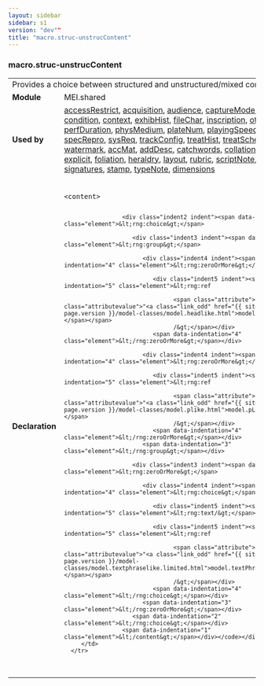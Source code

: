 ```yaml
---
layout: sidebar
sidebar: s1
version: "dev""
title: "macro.struc-unstrucContent"
---
```

<div class="macroSpec">
   <h3 id="macro.struc-unstrucContent">macro.struc-unstrucContent</h3>
   <table class="wovenodd">
      <tr>
         <td colspan="2" class="wovenodd-col2">Provides a choice between structured and unstructured/mixed content.</td>
      </tr>
      <tr>
         <td class="wovenodd-col1"><strong>Module</strong></td>
         <td class="wovenodd-col2">MEI.shared</td>
      </tr>
      <tr>
         <td class="wovenodd-col1"><strong>Used by</strong></td>
         <td class="wovenodd-col2">
            <div class="parent"><a class="link_odd_classSpec" href="{{ site.baseurl }}/{{ page.version }}/elements/accessrestrict.html">accessRestrict</a>, <a class="link_odd_classSpec" href="{{ site.baseurl }}/{{ page.version }}/elements/acquisition.html">acquisition</a>, <a class="link_odd_classSpec" href="{{ site.baseurl }}/{{ page.version }}/elements/audience.html">audience</a>, <a class="link_odd_classSpec" href="{{ site.baseurl }}/{{ page.version }}/elements/capturemode.html">captureMode</a>, <a class="link_odd_classSpec" href="{{ site.baseurl }}/{{ page.version }}/elements/carrierform.html">carrierForm</a>, <a class="link_odd_classSpec" href="{{ site.baseurl }}/{{ page.version }}/elements/condition.html">condition</a>, <a class="link_odd_classSpec" href="{{ site.baseurl }}/{{ page.version }}/elements/context.html">context</a>, <a class="link_odd_classSpec" href="{{ site.baseurl }}/{{ page.version }}/elements/exhibhist.html">exhibHist</a>, <a class="link_odd_classSpec" href="{{ site.baseurl }}/{{ page.version }}/elements/filechar.html">fileChar</a>, <a class="link_odd_classSpec" href="{{ site.baseurl }}/{{ page.version }}/elements/inscription.html">inscription</a>, <a class="link_odd_classSpec" href="{{ site.baseurl }}/{{ page.version }}/elements/otherchar.html">otherChar</a>, <a class="link_odd_classSpec" href="{{ site.baseurl }}/{{ page.version }}/elements/perfduration.html">perfDuration</a>, <a class="link_odd_classSpec" href="{{ site.baseurl }}/{{ page.version }}/elements/physmedium.html">physMedium</a>, <a class="link_odd_classSpec" href="{{ site.baseurl }}/{{ page.version }}/elements/platenum.html">plateNum</a>, <a class="link_odd_classSpec" href="{{ site.baseurl }}/{{ page.version }}/elements/playingspeed.html">playingSpeed</a>, <a class="link_odd_classSpec" href="{{ site.baseurl }}/{{ page.version }}/elements/scoreformat.html">scoreFormat</a>, <a class="link_odd_classSpec" href="{{ site.baseurl }}/{{ page.version }}/elements/specrepro.html">specRepro</a>, <a class="link_odd_classSpec" href="{{ site.baseurl }}/{{ page.version }}/elements/sysreq.html">sysReq</a>, <a class="link_odd_classSpec" href="{{ site.baseurl }}/{{ page.version }}/elements/trackconfig.html">trackConfig</a>, <a class="link_odd_classSpec" href="{{ site.baseurl }}/{{ page.version }}/elements/treathist.html">treatHist</a>, <a class="link_odd_classSpec" href="{{ site.baseurl }}/{{ page.version }}/elements/treatsched.html">treatSched</a>, <a class="link_odd_classSpec" href="{{ site.baseurl }}/{{ page.version }}/elements/userestrict.html">useRestrict</a>, <a class="link_odd_classSpec" href="{{ site.baseurl }}/{{ page.version }}/elements/watermark.html">watermark</a>, <a class="link_odd_classSpec" href="{{ site.baseurl }}/{{ page.version }}/elements/accmat.html">accMat</a>, <a class="link_odd_classSpec" href="{{ site.baseurl }}/{{ page.version }}/elements/adddesc.html">addDesc</a>, <a class="link_odd_classSpec" href="{{ site.baseurl }}/{{ page.version }}/elements/catchwords.html">catchwords</a>, <a class="link_odd_classSpec" href="{{ site.baseurl }}/{{ page.version }}/elements/collation.html">collation</a>, <a class="link_odd_classSpec" href="{{ site.baseurl }}/{{ page.version }}/elements/colophon.html">colophon</a>, <a class="link_odd_classSpec" href="{{ site.baseurl }}/{{ page.version }}/elements/explicit.html">explicit</a>, <a class="link_odd_classSpec" href="{{ site.baseurl }}/{{ page.version }}/elements/foliation.html">foliation</a>, <a class="link_odd_classSpec" href="{{ site.baseurl }}/{{ page.version }}/elements/heraldry.html">heraldry</a>, <a class="link_odd_classSpec" href="{{ site.baseurl }}/{{ page.version }}/elements/layout.html">layout</a>, <a class="link_odd_classSpec" href="{{ site.baseurl }}/{{ page.version }}/elements/rubric.html">rubric</a>, <a class="link_odd_classSpec" href="{{ site.baseurl }}/{{ page.version }}/elements/scriptnote.html">scriptNote</a>, <a class="link_odd_classSpec" href="{{ site.baseurl }}/{{ page.version }}/elements/secfolio.html">secFolio</a>, <a class="link_odd_classSpec" href="{{ site.baseurl }}/{{ page.version }}/elements/signatures.html">signatures</a>, <a class="link_odd_classSpec" href="{{ site.baseurl }}/{{ page.version }}/elements/stamp.html">stamp</a>, <a class="link_odd_classSpec" href="{{ site.baseurl }}/{{ page.version }}/elements/typenote.html">typeNote</a>, <a class="link_odd_classSpec" href="{{ site.baseurl }}/{{ page.version }}/elements/dimensions.html">dimensions</a></div>
         </td>
      </tr>
      <tr>
         <td class="wovenodd-col1"><strong>Declaration</strong></td>
         <td class="wovenodd-col2">
            <div class="code" xml:space="preserve" data-lang="ODD"><code>
                  <div class="indent1 indent"><span data-indentation="1" class="element">&lt;content&gt;</span>
                     
                     <div class="indent2 indent"><span data-indentation="2" class="element">&lt;rng:choice&gt;</span>
                        
                        <div class="indent3 indent"><span data-indentation="3" class="element">&lt;rng:group&gt;</span>
                           
                           <div class="indent4 indent"><span data-indentation="4" class="element">&lt;rng:zeroOrMore&gt;</span>
                              
                              <div class="indent5 indent"><span data-indentation="5" class="element">&lt;rng:ref
                                    
                                    <span class="attribute">name=<span class="attributevalue">"<a class="link_odd" href="{{ site.baseurl }}/{{ page.version }}/model-classes/model.headlike.html">model.headLike</a>"</span></span>
                                    /&gt;</span></div>
                              <span data-indentation="4" class="element">&lt;/rng:zeroOrMore&gt;</span></div>
                           
                           <div class="indent4 indent"><span data-indentation="4" class="element">&lt;rng:zeroOrMore&gt;</span>
                              
                              <div class="indent5 indent"><span data-indentation="5" class="element">&lt;rng:ref
                                    
                                    <span class="attribute">name=<span class="attributevalue">"<a class="link_odd" href="{{ site.baseurl }}/{{ page.version }}/model-classes/model.plike.html">model.pLike</a>"</span></span>
                                    /&gt;</span></div>
                              <span data-indentation="4" class="element">&lt;/rng:zeroOrMore&gt;</span></div>
                           <span data-indentation="3" class="element">&lt;/rng:group&gt;</span></div>
                        
                        <div class="indent3 indent"><span data-indentation="3" class="element">&lt;rng:zeroOrMore&gt;</span>
                           
                           <div class="indent4 indent"><span data-indentation="4" class="element">&lt;rng:choice&gt;</span>
                              
                              <div class="indent5 indent"><span data-indentation="5" class="element">&lt;rng:text/&gt;</span></div>
                              
                              <div class="indent5 indent"><span data-indentation="5" class="element">&lt;rng:ref
                                    
                                    <span class="attribute">name=<span class="attributevalue">"<a class="link_odd" href="{{ site.baseurl }}/{{ page.version }}/model-classes/model.textphraselike.limited.html">model.textPhraseLike.limited</a>"</span></span>
                                    /&gt;</span></div>
                              <span data-indentation="4" class="element">&lt;/rng:choice&gt;</span></div>
                           <span data-indentation="3" class="element">&lt;/rng:zeroOrMore&gt;</span></div>
                        <span data-indentation="2" class="element">&lt;/rng:choice&gt;</span></div>
                     <span data-indentation="1" class="element">&lt;/content&gt;</span></div></code></div>
         </td>
      </tr>
   </table>
</div>